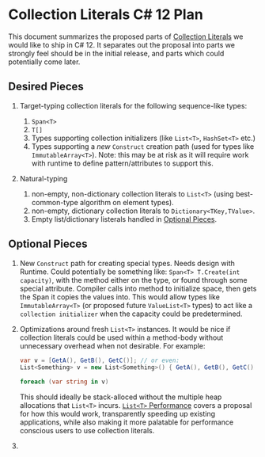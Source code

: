 # Collection Literals C# 12 Plan

This document summarizes the proposed parts of [Collection Literals](https://github.com/dotnet/csharplang/blob/main/proposals/collection-literals.md) we would like to ship in C# 12.  It separates out the proposal into parts we strongly feel should be in the initial release, and parts which could potentially come later.

## Desired Pieces
[desired-pieces]: #desired-pieces 

1. Target-typing collection literals for the following sequence-like types:
    1. `Span<T>`
    1. `T[]`
    1. Types supporting collection initializers (like `List<T>`, `HashSet<T>` etc.)
    1. Types supporting a *new* `Construct` creation path (used for types like `ImmutableArray<T>`). Note: this may be at risk as it will require work with runtime to define pattern/attributes to support this.
    
1. Natural-typing
    1. non-empty, non-dictionary collection literals to `List<T>` (using best-common-type algorithm on element types).
    1. non-empty, dictionary collection literals to `Dictionary<TKey,TValue>`.
    1. Empty list/dictionary listerals handled in [Optional Pieces](#p[#optional-pieces]).


## Optional Pieces
[optional-pieces]: #optional-pieces 

1. New `Construct` path for creating special types.  Needs design with Runtime.  Could potentially be something like: `Span<T> T.Create(int capacity)`, with the method either on the type, or found through some special attribute.  Compiler calls into method to initialize space, then gets the Span it copies the values into.  This would allow types like `ImmutableArray<T>` (or proposed future `ValueList<T>` types) to act like a `collection initializer` when the capacity could be predetermined.

1. Optimizations around fresh `List<T>` instances.  It would be nice if collection literals could be used within a method-body without unnecessary overhead when not desirable. For example:

    ```c#
    var v = [GetA(), GetB(), GetC()]; // or even:
    List<Something> v = new List<Something>() { GetA(), GetB(), GetC() };

    foreach (var string in v)
    ```

    This should ideally be stack-alloced without the multiple heap allocations that `List<T>` incurs.  [`List<T>` Performance](ListPerformance.md) covers a proposal for how this would work, transparently speeding up existing applications, while also making it more palatable for performance conscious users to use collection literals.

1. 
